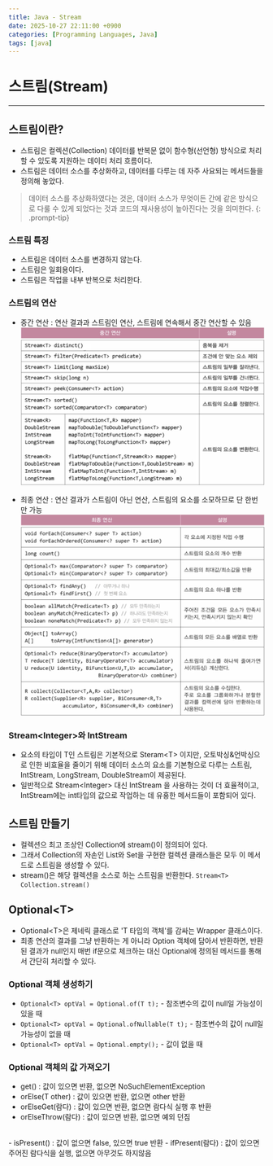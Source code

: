 ```yaml
---
title: Java - Stream
date: 2025-10-27 22:11:00 +0900
categories: [Programming Languages, Java]
tags: [java]
---
```


# 스트림(Stream)
---
## **스트림이란?**
- 스트림은 컬렉션(Collection) 데이터를 반복문 없이 함수형(선언형) 방식으로 처리할 수 있도록 지원하는 데이터 처리 흐름이다.
- 스트림은 데이터 소스를 추상화하고, 데이터를 다루는 데 자주 사요되는 메서드들을 정의해 놓았다.

> 데이터 소스를 추상화하였다는 것은, 데이터 소스가 무엇이든 간에 같은 방식으로 다룰 수 있게 되었다는 것과 코드의 재사용성이 높아진다는 것을 의미한다.
{: .prompt-tip}

### 스트림 특징
- 스트림은 데이터 소스를 변경하지 않는다.
- 스트림은 일회용이다.
- 스트림은 작업을 내부 반복으로 처리한다.

### 스트림의 연산
- 중간 연산 : 연산 결과과 스트림인 연산, 스트림에 연속해서 중간 연산할 수 있음  
  ![](/assets/img/posts/스트림1.png)

- 최종 연산 : 연산 결과가 스트림이 아닌 연산, 스트림의 요소를 소모하므로 단 한번만 가능  
  ![](/assets/img/posts/스트림2.png)

### Stream&lt;Integer&gt;와 IntStream
- 요소의 타입이 T인 스트림은 기본적으로 Steram&lt;T&gt; 이지만, 오토박싱&언박싱으로 인한 비효율을 줄이기 위해 데이터 소스의 요소를 기본형으로 다루는 스트림, IntStream, LongStream, DoubleStream이 제공된다.
- 일반적으로 Stream&lt;Integer&gt; 대신 IntStream 을 사용하는 것이 더 효율적이고, IntStream에는 int타입의 값으로 작업하는 데 유횽한 메서드들이 포함되어 있다.

## **스트림 만들기**
- 컬렉션으 최고 조상인 Collection에 stream()이 정의되어 있다.
- 그래서 Collection의 자손인 List와 Set을 구현한 컬렉션 클래스들은 모두 이 메서드로 스트림을 생성할 수 있다.
- stream()은 해당 컬렉션을 소스로 하는 스트림을 반환한다.
  `Stream<T> Collection.stream()`

## **Optional&lt;T&gt;**
- Optional&lt;T&gt;은 제네릭 클래스로 'T 타입의 객체'를 감싸는 Wrapper 클래스이다.
- 최종 연산의 결과를 그냥 반환하는 게 아니라 Option 객체에 담아서 반환하면, 반환된 결과가 null인지 매번 if문으로 체크하는 대신 Optional에 정의된 메서드를 통해서 간단히 처리할 수 있다.

### Optional 객체 생성하기
- `Optional<T> optVal = Optional.of(T t);` - 참조변수의 값이 null일 가능성이 있을 때
- `Optional<T> optVal = Optional.ofNullable(T t);` - 참조변수의 값이 null일 가능성이 없을 때
- `Optional<T> optVal = Optional.empty();` - 값이 없을 때

### Optional 객체의 값 가져오기
- get() : 값이 있으면 반환, 없으면 NoSuchElementException
- orElse(T other) : 값이 있으면 반환, 없으면 other 반환
- orElseGet(람다) : 값이 있으면 반환, 없으면 람다식 실행 후 반환
- orElseThrow(람다) : 값이 있으면 반환, 없으면 예외 던짐

<br>
- isPresent() : 값이 없으면 false, 있으면 true 반환
- ifPresent(람다) : 값이 있으면 주어진 람다식을 실행, 없으면 아무것도 하지않음
